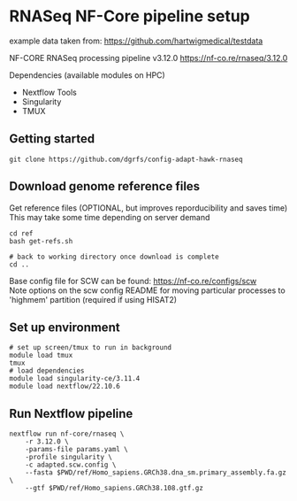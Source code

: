 # RNASeq NF-Core pipeline setup

example data taken from:
https://github.com/hartwigmedical/testdata

NF-CORE RNASeq processing pipeline v3.12.0
https://nf-co.re/rnaseq/3.12.0

Dependencies (available modules on HPC)
 - Nextflow Tools
 - Singularity
 - TMUX

## Getting started
```
git clone https://github.com/dgrfs/config-adapt-hawk-rnaseq
```

## Download genome reference files
Get reference files (OPTIONAL, but improves reporducibility and saves time)
This may take some time depending on server demand
```
cd ref
bash get-refs.sh

# back to working directory once download is complete
cd ..
```

Base config file for SCW can be found: https://nf-co.re/configs/scw <br />
Note options on the scw config README for moving particular processes to 'highmem' partition (required if using HISAT2)

## Set up environment
```
# set up screen/tmux to run in background
module load tmux
tmux
# load dependencies
module load singularity-ce/3.11.4
module load nextflow/22.10.6
```

## Run Nextflow pipeline 
```
nextflow run nf-core/rnaseq \
    -r 3.12.0 \
    -params-file params.yaml \
    -profile singularity \
    -c adapted.scw.config \
    --fasta $PWD/ref/Homo_sapiens.GRCh38.dna_sm.primary_assembly.fa.gz \
    --gtf $PWD/ref/Homo_sapiens.GRCh38.108.gtf.gz 
```
